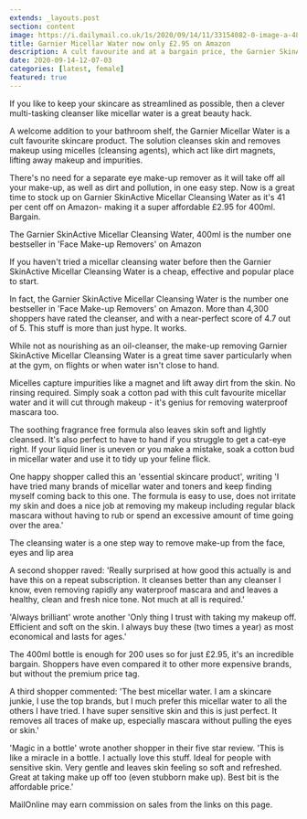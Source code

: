 ```yaml
---
extends: _layouts.post
section: content
image: https://i.dailymail.co.uk/1s/2020/09/14/11/33154082-0-image-a-48_1600080001130.jpg 
title: Garnier Micellar Water now only £2.95 on Amazon 
description: A cult favourite and at a bargain price, the Garnier SkinActive Micellar Cleansing Water is the number one bestseller in Face Make-Up Remover on Amazon. Its yours for only £2.95. 
date: 2020-09-14-12-07-03 
categories: [latest, female] 
featured: true 
--- 
```

If you like to keep your skincare as streamlined as possible, then a clever multi-tasking cleanser like micellar water is a great beauty hack. 

A welcome addition to your bathroom shelf, the Garnier Micellar Water is a cult favourite skincare product. The solution cleanses skin and removes makeup using micelles (cleansing agents), which act like dirt magnets, lifting away makeup and impurities.

There's no need for a separate eye make-up remover as it will take off all your make-up, as well as dirt and pollution, in one easy step. Now is a great time to stock up on Garnier SkinActive Micellar Cleansing Water as it's 41 per cent off on Amazon- making it a super affordable £2.95 for 400ml. Bargain. 

The Garnier SkinActive Micellar Cleansing Water, 400ml is the number one bestseller in 'Face Make-up Removers' on Amazon

If you haven't tried a micellar cleansing water before then the Garnier SkinActive Micellar Cleansing Water is a cheap, effective and popular place to start. 

In fact, the Garnier SkinActive Micellar Cleansing Water is the number one bestseller in 'Face Make-up Removers' on Amazon. More than 4,300 shoppers have rated the cleanser, and with a near-perfect score of 4.7 out of 5. This stuff is more than just hype. It works.

While not as nourishing as an oil-cleanser, the make-up removing Garnier SkinActive Micellar Cleansing Water is a great time saver particularly when at the gym, on flights or when water isn't close to hand.  

Micelles capture impurities like a magnet and lift away dirt from the skin. No rinsing required. Simply soak a cotton pad with this cult favourite micellar water and it will cut through makeup - it's genius for removing waterproof mascara too. 

The soothing fragrance free formula also leaves skin soft and lightly cleansed. It's also perfect to have to hand if you struggle to get a cat-eye right. If your liquid liner is uneven or you make a mistake, soak a cotton bud in micellar water and use it to tidy up your feline flick.

One happy shopper called this an 'essential skincare product', writing 'I have tried many brands of micellar water and toners and keep finding myself coming back to this one. The formula is easy to use, does not irritate my skin and does a nice job at removing my makeup including regular black mascara without having to rub or spend an excessive amount of time going over the area.'

The cleansing water is a one step way to remove make-up from the face, eyes and lip area

A second shopper raved: 'Really surprised at how good this actually is and have this on a repeat subscription. It cleanses better than any cleanser I know, even removing rapidly any waterproof mascara and and leaves a healthy, clean and fresh nice tone. Not much at all is required.'

'Always brilliant' wrote another 'Only thing I trust with taking my makeup off. Efficient and soft on the skin. I always buy these (two times a year) as most economical and lasts for ages.'

The 400ml bottle is enough for 200 uses so for just £2.95, it's an incredible bargain. Shoppers have even compared it to other more expensive brands, but without the premium price tag.

A third shopper commented: 'The best micellar water. I am a skincare junkie, I use the top brands, but I much prefer this micellar water to all the others I have tried. I have super sensitive skin and this is just perfect. It removes all traces of make up, especially mascara without pulling the eyes or skin.'

'Magic in a bottle' wrote another shopper in their five star review. 'This is like a miracle in a bottle. I actually love this stuff. Ideal for people with sensitive skin. Very gentle and leaves skin feeling so soft and refreshed. Great at taking make up off too (even stubborn make up). Best bit is the affordable price.'

MailOnline may earn commission on sales from the links on this page. 


